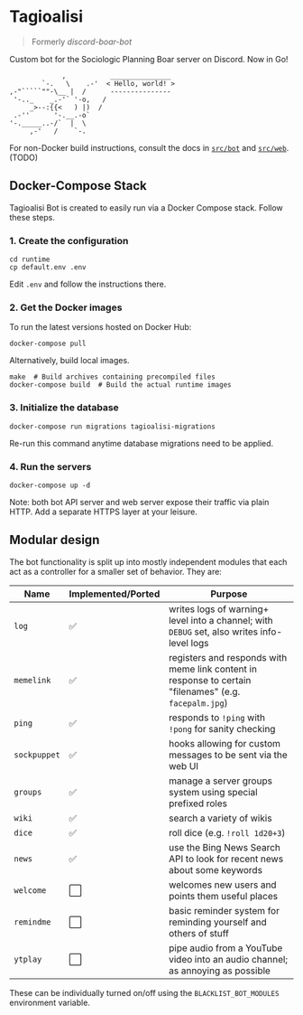 # Tagioalisi

> Formerly _discord-boar-bot_

Custom bot for the Sociologic Planning Boar server on Discord. Now in Go!

                 ,           _______________
            `-.   \    .-'  < Hello, world! >
    ,-"`````""-\__ |  /      ---------------
     '-.._    _.-'` '-o,   /
         _>--:{{<   ) |)  /
     .-''      '-.__.-o`
    '-._____..-/`  |  \
         ,-'   /    `-.


For non-Docker build instructions, consult the docs in [`src/bot`](./src/bot) and [`src/web`](./src/web). (TODO) 

## Docker-Compose Stack

Tagioalisi Bot is created to easily run via a Docker Compose stack. Follow these steps.

### 1. Create the configuration

    cd runtime
    cp default.env .env

Edit `.env` and follow the instructions there.

### 2. Get the Docker images

To run the latest versions hosted on Docker Hub:

    docker-compose pull

Alternatively, build local images.

    make  # Build archives containing precompiled files
    docker-compose build  # Build the actual runtime images

### 3. Initialize the database

    docker-compose run migrations tagioalisi-migrations

Re-run this command anytime database migrations need to be applied.

### 4. Run the servers

    docker-compose up -d

Note: both bot API server and web server expose their traffic via plain HTTP. Add a separate HTTPS layer at your leisure. 

## Modular design

The bot functionality is split up into mostly independent modules that each act as a controller for a smaller set of behavior. They are:

| Name | Implemented/Ported | Purpose |
| --- | --- | --- |
| `log` | ✅ | writes logs of warning+ level into a channel; with `DEBUG` set, also writes info-level logs |
| `memelink` | ✅ | registers and responds with meme link content in response to certain "filenames" (e.g. `facepalm.jpg`)  |
| `ping` | ✅ | responds to `!ping` with `!pong` for sanity checking |
| `sockpuppet` | ✅ | hooks allowing for custom messages to be sent via the web UI |
| `groups` | ✅ | manage a server groups system using special prefixed roles |
| `wiki` | ✅ | search a variety of wikis |
| `dice` | ✅ | roll dice (e.g. `!roll 1d20+3`) |
| `news` | ✅ | use the Bing News Search API to look for recent news about some keywords |
| `welcome` | ⬜️ | welcomes new users and points them useful places|
| `remindme` | ⬜️ | basic reminder system for reminding yourself and others of stuff |
| `ytplay` | ⬜️ | pipe audio from a YouTube video into an audio channel; as annoying as possible |

These can be individually turned on/off using the `BLACKLIST_BOT_MODULES` environment variable. 
